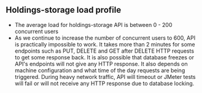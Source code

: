 Holdings-storage load profile
---------------------------------
* The average load for holdings-storage API is between 0 - 200 concurrent users
* As we continue to increase the number of concurrent users to 600, API is practically impossible to work. It takes more than 2 minutes for some endpoints such as PUT, DELETE and GET after DELETE HTTP requests to get some response back. It is also possible that database freezes or API's endpoints will not give any HTTP response. It also depends on machine configuration and what time of the day requests are being triggered. During heavy network traffic, API will timeout or JMeter tests will fail or will not receive any HTTP response due to database locking.
